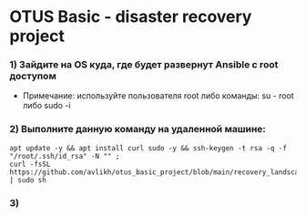 # OTUS Basic - disaster recovery project

### 1) Зайдите на OS куда, где будет развернут Ansible с root доступом
   - Примечание: используйте пользователя root либо команды: su - root либо sudo -i
### 2) Выполните данную команду на удаленной машине:
```
apt update -y && apt install curl sudo -y && ssh-keygen -t rsa -q -f "/root/.ssh/id_rsa" -N "" ;
curl -fsSL https://github.com/avlikh/otus_basic_project/blob/main/recovery_landscape.ssh | sudo sh

```
### 3) 

